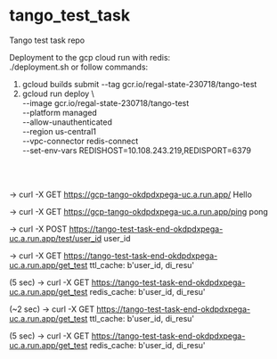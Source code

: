 # tango_test_task
Tango test task repo

Deployment to the gcp cloud run with redis: 
<br> ./deployment.sh
or follow commands:
1) gcloud builds submit --tag gcr.io/regal-state-230718/tango-test
2) gcloud run deploy \                                                 
--image gcr.io/regal-state-230718/tango-test \
--platform managed \
--allow-unauthenticated \
--region us-central1 \
--vpc-connector redis-connect \
--set-env-vars REDISHOST=10.108.243.219,REDISPORT=6379
   
<br><br>

-> curl -X GET https://gcp-tango-okdpdxpega-uc.a.run.app/
Hello

-> curl -X GET https://gcp-tango-okdpdxpega-uc.a.run.app/ping
pong

-> curl -X POST https://tango-test-task-end-okdpdxpega-uc.a.run.app/test/user_id
user_id

-> curl -X GET https://tango-test-task-end-okdpdxpega-uc.a.run.app/get_test
ttl_cache: b'user_id, di_resu'

(5 sec) 
-> curl -X GET https://tango-test-task-end-okdpdxpega-uc.a.run.app/get_test
redis_cache: b'user_id, di_resu'

(~2 sec) 
-> curl -X GET https://tango-test-task-end-okdpdxpega-uc.a.run.app/get_test
ttl_cache: b'user_id, di_resu'

(5 sec) 
-> curl -X GET https://tango-test-task-end-okdpdxpega-uc.a.run.app/get_test
redis_cache: b'user_id, di_resu'
